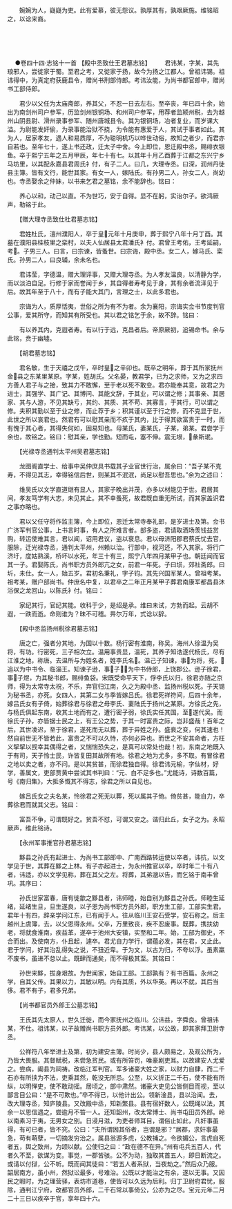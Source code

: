 <!-- { "loadSidebar": true } -->
　　婉婉为人，嶷嶷为吏。此有爱慕，彼无怨议。孰厚其有，孰艰厥施。维铭昭之，以谂来裔。 
　

　




　

　
●卷四十四·志铭十一首
【殿中丞致仕王君墓志铭】
　　君讳某，字某，其先琅邪人，尝徙家于蜀。至君之考，又徙家于扬，故今为扬之江都人。曾祖讳锡。祖讳得中，为真定府获鹿县令，赠尚书刑部侍郎。考讳汝能，为尚书都官郎中，赠尚书工部侍郎。

　　君少以父任为太庙斋郎，养其父，不忍一日去左右。至卒丧，年已四十余，始出为南剑州司户参军，历监剑州银铜场、和州司户参军，用荐者监颍州税，去为越州山阴县尉、滑州录事参军、随州唐城县令。其为银铜场，冶者复业，而岁课大溢。为尉能发奸偷，为录事能治狱不挠，为令能有惠爱于人，其试于事者如此。其为人，居家孝友，遇人和易质厚，不为聪明机巧以哗世动俗，故知之者少，而君亦自若也。至年七十，遂上书还政，迁太子中舍。今上即位，恩迁殿中丞，赐绯衣银鱼。卒于熙宁五年之五月甲辰，年七十有七。以其年十月乙酉葬于江都之东兴宁乡马坊里，以其配永嘉县君周氏衤付，有子二人。曰几，大理寺丞。曰深，润州丹徒县主簿。皆有文行，能世其家。有女一人，嫁陆氏。有孙男二人，孙女二人，尚幼也。寺丞娶余之仲妹，以书来乞君之墓铭，余不能辞也。铭曰：

　　养心以和，动己以直。不为世巧，安于自得。显不在躬，实诒尔子。欲鸿厥声，勒铭于此。

　　【赠大理寺丞致仕杜君墓志铭】

　　君姓杜氏，澶州濮阳人，卒于皇元年十月庚申，葬于熙宁八年十月丁酉。其墓在濮阳县桂枝里之栾村，以夫人仙居县太君潘氏衤付。君曾王考佑，王考延嗣，考。子男三人。曰言，曰宗谏，皆蚤世。曰宗诲，殿中丞。女二人，嫁马氏、栾氏。孙男二人，曰良辅，余未名也。

　　君讳莹，字德温，赠大理评事，又赠大理寺丞。为人孝友温良，以清静为学，而以淡泊自足。行修于家而誉闻于乡，其自得者寿考见于身，其有余者流泽见于后。故其年至于八十，而有子能大其门，言理之士，以此多君也。

　　宗诲为人，质厚恬夷，世俗之所为有不为者。余为襄阳，宗诲实佥书节度判官公事，爱其所守，而知其有所受也。其以君之铭乞于余，故不辞。铭曰：

　　有以养其内，克遐者寿。有以行于远，克昌者后。帝原厥初，追锡命书。余与此铭，贲于幽墟。

　　【胡君墓志铭】

　　君名敏，生于天禧之戊午，卒时皇之辛卯也。既卒之明年，葬于其所家抚州金县之东某里某原。字某，姓胡氏。父名晏，教君学，已为之求师，又为之求四方善人君子与之接，致其力不敢懈，至于老以死不敢变。君亦能奉其意，故君之为进士，其强学、其广记、其博问、其能文辞，于其业，可以谓之修；其事亲、其居家、其与人游，不见其缺亏，其约、其质、其不苟、其寡言，于其行，可以谓之修。夫积其勤以至于业之修，而止荐于乡；积其谨以至于行之修，而不克显于世，此世之所以哀君也。然君有可以慰其亲而不疚于其内，比于得其欲富贵于一时，而有愧于其心者，其得失何如，固易知也。母某氏，妻某氏，子某，弟某。君尝学于余也，故铭之。铭曰：慰其亲，学也勤。短而屯，塞不伸。震无垠，彖斯珉。

　　【光禄寺丞通判太平州吴君墓志铭】

　　龙图阁直学士、给事中吴仲庶具书载其子业官世行治，属余曰：“吾子某不克寿，不得见其志，幸得铭信后世，则某其不泯泯，尚足以慰吾思也。”余为之述曰：

　　维吴氏以文学直道继有显人，其家子晚出并茂，亦多以材能见于世。君居其间，孝友笃学有大志，未见其止。其不幸蚤死，故君既自重无所试，而其家盖识君之事亦略也。

　　君以父任守将作监主簿，今上即位，恩迁太常寺奉礼郎，是岁进士及第。佥书广济军判官公事，上书言时事，有人之所难言者。部多盗，君请取酒场羡钱益赏购，转运使难其言，君以闻，诏用君议，盗以衰息。君以母济阳郡君蔡氏忧去官，服除，迁光禄寺丞，通判太平州，州赖以治。行部中，视河还，不入其家。将行广济圩，度姑熟溪，桥坏以水死，年三十有三，熙宁八年四月某甲子也。朝廷闻而官其一子。君娶陈氏，尚书职方员外郎亢之女，前君一年死。子曰埙，郊社斋郎。曰圻，未仕。女一人，始五岁。君初名秉礼，字子钧。其先兴国军某人。曾祖考某。祖考某，赠户部尚书。仲庶名中复，以君卒之二年正月某甲子葬君南康军都昌县沐浴保之龙回山，以陈氏衤付。铭曰：

　　家纪其行，官纪其能。收科于少，是绍是承。维曰未试，方勃而起。云胡不遐，一跌而逝。命则谁为？昧不可稽。畀尔万年，式谂以辞。

　　【殿中丞监扬州税徐君墓志铭】

　　唐之亡，强者分其地，为国以十数。杨行密有淮南，称吴。海州人徐温为吴将，有功。行密死，三子相次立。温用事贵显，温死，其养子知诰遂代杨氏，尽有江淮之地，称唐。去温所与为姓名者，姓李氏名。温己子知谏，事为将，死，追以为中书令、临淄王。知谏子逊，事子，为中书侍郎，上饶郡公。逊子徐君，事子煜，为其秘书郎，赐绯鱼袋。宋既受命平天下，俘李氏以归，徐君亦随之京师，得为太常寺太祝，不乐，弃官归江南，久之为殿中丞、监扬州税以死。子天锡为秘书丞，亦死。女四人，其第二女与季皆嫁吕氏。徐君死祥符间，后四十余年，嫁吕氏女有子倚，始葬徐君与徐君之母李氏、妻陆氏于扬州之某原。方徐氏之先，与杨氏俱起东南，收其土地而有之，遭行密子弱，徐氏实任其国，至遂代吴。而徐氏子孙，亦皆据士民之上，有王公之势，于其一时富贵之际，岂非盛哉！百年之后，其世凌迟，至于徐君，遂死而无以葬，葬于异姓之孙。盛衰之变，何其速也！然自前世无不皆若此，富贵之不可以久恃，亦何必异也。而世之不安其命者，方枉义挈挈以觊幸其偶得之者，又惴惴恐失之，是真可以常处也哉！初，东南之地既入于有司，天子怜士民，许皆复田其故所有地。徐君之地为尤多，多不取。有冒徐君之地以卖之者，亦不问。是以其贫甚，而徐君独自得。徐君讳元榆，字仙材，好学，善属文，吏部贾黄中尝试其书判曰：“元、白不足多也。”尤能诗，诗数百篇，号《南归集》，大抵多慨其不得志，徐君之所以自见也。

　　嫁吕氏女之夫名某，怜徐君之死无以葬，死以属其子倚。倚贫甚，能自力，卒葬徐君而就其父志。铭曰：

　　富吾不争，可谓既好之。贫吾不怼，可谓又安之。谐归此丘，女子之为。永昭厥声，维此铭诗。

　　【永州军事推官孙君墓志铭】

　　黟县之孙氏有起进士、为尚书工部郎中、广南西路转运使以卒者，讳抗，以文学见于世，其葬在黟之上林。有子亦起进士，为永州推官以卒，卒时年二十有八者，讳适，亦以文学见称，葬在其父之左。将葬，其弟邈以告，而乞铭于南丰曾巩。其序曰：

　　孙氏世家富春，唐有徙歙之黟县者，讳师睦，始自别为黟县之孙氏。师睦生延绪，延绪生旦，旦生遂良，以子恩为尚书职方员外郎，职方生工部，工部实生君。君年十有四，辞亲学问江东，已有闻于人。往从临川王安石受学，安石称之。后主越州上虞簿，去，以父恩得永州。父卒，万里致丧，疾不忍废事。既葬，携扶幼老，将就食淮南，疾益革，遂卒于池州大安镇，实至和二年。始，工部为御史，不合而出。及使南方，仆且起，遽卒。君尤自力学行，谓蕴必发，其在君，又止此。君于学问，好其治乱得失之说，不狃近卑。于为文，以古为归，不夸以浮。虽素羸不废书，虽进不怠以止。既肆而通矣，而不得极其至。其铭曰：

　　孙世来黟，拔身艰故。为世闻家，始自工部。工部孰有？有书百篇。永州之学，自其父传。其果以力，其敏以明。内有其质，外以华英。再以不就，其后当侈。君不有子，君多兄弟。

　　【尚书都官员外郎王公墓志铭】

　　王氏其先太原人，世久迁徙，而今家抚州之临川。公讳益，字舜良。曾祖讳某，不仕。祖讳某，以子故赠尚书职方员外郎。考讳某，以公故，即其家拜卫尉寺丞。

　　公祥符八年举进士及第，初为建安主簿。时尚少，县人颇易之，及观公所为，乃皆大畏服。其督赋税，未尝急贫民。或有所笞罚，唯豪剧吏耳。以故建安人尤爱之。尝病，阖县为祠祷。改临江军判官。军多诸豪大姓之家，以财力自肆，而二千石亦有所挟为不法，吏乘其然，乾没无所忌。公至，以义折正二千石，使不能有所纵，以明惮吏，使不敢动摇。居顷之，部中肃然。诸豪大吏见公皆侧目而视，至以鄙言目公曰：“是不可欺也。”卒不得已，以他计出公。领新淦县，县以治闻。去，改大理寺丞，知庐陵县。又改殿中丞，知新繁县。县有宿奸数人，公既绳以法，其余一以恩信遇之，尝逾月不笞一人。还知韶州，改太常博士、尚书屯田员外郎。岭以南素习于夷，无男女之别。日浸月滋，为吏者师耳目，谓俗止如此，凡奸事虽得，有可已者，皆不究。公曰：“夫所谓因其俗者，岂谓是邪？”居郡，求奸事最急，苟有萌孽，一切摘发穷治之。属县翁源多虎，公教捕之。令欲媚公，言虎自死者五，舆之致州，为颂以献。公使归之曰：“政在德不在异。”州有屯兵五百人，代者久不至，欲谋为变。事觉，一郡皆骇。公不为动，独取其首五人，即日断流之。或请以付狱，公不听。既而闻其徒曰：“若五人者系狱，当夜劫之。”然后众乃服。韶居南方，虽小州，然狱讼最多，号难治。公既以才能治之有余，遂以无事。又因民之暇时，为之理营驿，表坊市道巷，使皆可以久远为后利。归丁卫尉府君忧，服除，通判江宁府，改都官员外郎，二千石常以事倚公，公亦为之尽。宝元元年二月二十三日以疾卒于官，享年四十六。

